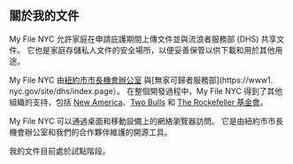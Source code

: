 ## 關於我的文件

My File NYC 允許家庭在申請庇護期間上傳文件並與流浪者服務部 (DHS) 共享文件。 它也是家庭存儲私人文件的安全場所，以便妥善保管以供下載和用於其他用途。

My File NYC 由[紐約市市長機會辦公室](https://www1.nyc.gov/site/opportunity/index.page) 與[無家可歸者服務部](https://www1. nyc.gov/site/dhs/index.page）。 在整個開發過程中，My File NYC 得到了其他組織的支持，包括 [New America](https://www.newamerica.org/)、[Two Bulls](https://www.twobulls.com/) 和 [The Rockefeller 基金會](https://www.rockefellerfoundation.org/)。

My File NYC 可以通過桌面和移動設備上的網絡瀏覽器訪問。 它是由紐約市市長機會辦公室和我們的合作夥伴維護的開源工具。

我的文件目前處於試點階段。